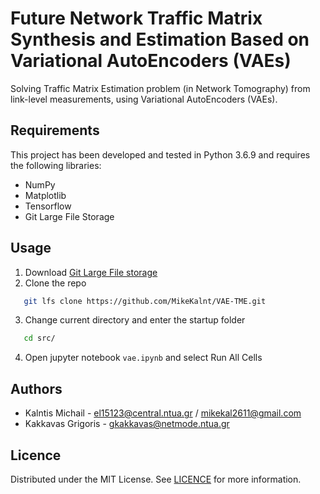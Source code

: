 # Future Network Traffic Matrix Synthesis and Estimation Based on Variational AutoEncoders (VAEs)
Solving Traffic Matrix Estimation problem (in Network Tomography) from link-level measurements, using Variational AutoEncoders (VAEs).

## Requirements
This project has been developed and tested in Python 3.6.9 and requires the following libraries:

- NumPy
- Matplotlib
- Tensorflow
- Git Large File Storage

## Usage
1. Download [Git Large File storage](https://docs.github.com/en/github/managing-large-files/installing-git-large-file-storage)
2. Clone the repo
```sh
   git lfs clone https://github.com/MikeKalnt/VAE-TME.git
```
3. Change current directory and enter the startup folder
```sh
   cd src/
```
4. Open jupyter notebook `vae.ipynb` and select Run All Cells

## Authors
- Kalntis Michail -  [el15123@central.ntua.gr](mailto:el15123@central.ntua.gr) / [mikekal2611@gmail.com](mailto:mikekal2611@gmail.com)
- Kakkavas Grigoris - [gkakkavas@netmode.ntua.gr](mailto:gkakkavas@netmode.ntua.gr)

## Licence 
Distributed under the MIT License. See [LICENCE](https://github.com/MikeKalnt/VAE-TME/blob/main/LICENSE) for more information.
